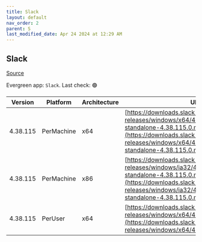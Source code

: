 ```yaml
---
title: Slack
layout: default
nav_order: 2
parent: S
last_modified_date: Apr 24 2024 at 12:29 AM
---
```


## Slack

[Source](https://slack.com/intl/en-au/help/articles/212475728-Deploy-Slack-via-Microsoft-Installer)

Evergreen app: `Slack`. Last check: 🟢

| Version  | Platform   | Architecture | URI                                                                                                                                                                                                                |
| -------- | ---------- | ------------ | ------------------------------------------------------------------------------------------------------------------------------------------------------------------------------------------------------------------ |
| 4.38.115 | PerMachine | x64          | [https://downloads.slack-edge.com/desktop-releases/windows/x64/4.38.115/slack-standalone-4.38.115.0.msi](https://downloads.slack-edge.com/desktop-releases/windows/x64/4.38.115/slack-standalone-4.38.115.0.msi)   |
| 4.38.115 | PerMachine | x86          | [https://downloads.slack-edge.com/desktop-releases/windows/ia32/4.38.115/slack-standalone-4.38.115.0.msi](https://downloads.slack-edge.com/desktop-releases/windows/ia32/4.38.115/slack-standalone-4.38.115.0.msi) |
| 4.38.115 | PerUser    | x64          | [https://downloads.slack-edge.com/desktop-releases/windows/x64/4.38.115/SlackSetup.msi](https://downloads.slack-edge.com/desktop-releases/windows/x64/4.38.115/SlackSetup.msi)                                     |
